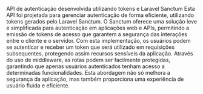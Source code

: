 API de autenticação desenvolvida utilizando tokens e Laravel Sanctum
Esta API foi projetada para gerenciar autenticação de forma eficiente, utilizando tokens gerados pelo Laravel Sanctum. O Sanctum oferece uma solução leve e simplificada para autenticação em aplicações web e APIs, permitindo a emissão de tokens de acesso que garantem a segurança das interações entre o cliente e o servidor.
Com esta implementação, os usuários podem se autenticar e receber um token que será utilizado em requisições subsequentes, protegendo assim recursos sensíveis da aplicação. Através do uso de middleware, as rotas podem ser facilmente protegidas, garantindo que apenas usuários autenticados tenham acesso a determinadas funcionalidades.
Esta abordagem não só melhora a segurança da aplicação, mas também proporciona uma experiência de usuário fluida e eficiente.
